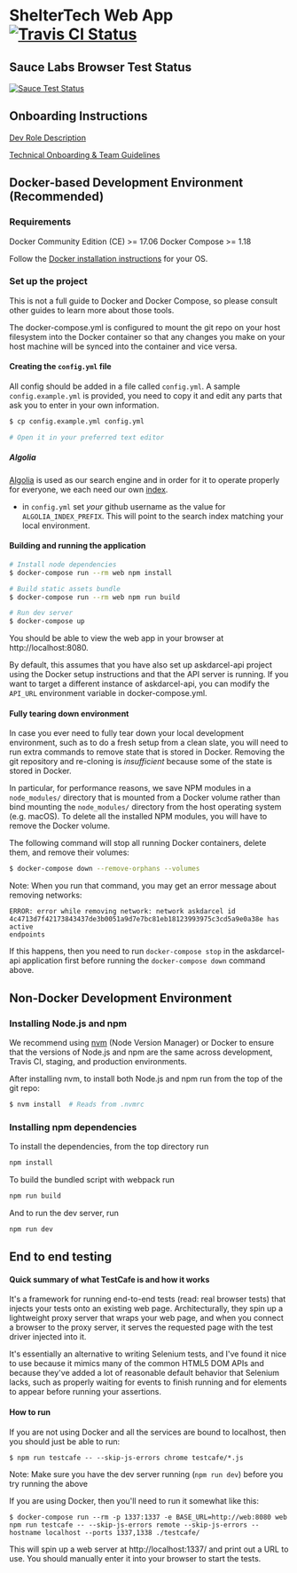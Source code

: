 # ShelterTech Web App [![Travis CI Status](https://travis-ci.org/ShelterTechSF/askdarcel-web.svg?branch=master)](https://travis-ci.org/ShelterTechSF/askdarcel-web)

## Sauce Labs Browser Test Status
[![Sauce Test Status](https://saucelabs.com/browser-matrix/askdarcel-web-master.svg)](https://saucelabs.com/u/askdarcel-web-master)


## Onboarding Instructions

[Dev Role Description](https://www.notion.so/sheltertech/Developer-Engineer-Role-Description-ShelterTech-AskDarcel-SFServiceGuide-Tech-Team-7fd992a20f864698a43e3882a66338bb)

[Technical Onboarding & Team Guidelines](https://www.notion.so/sheltertech/Technical-Onboarding-and-Team-Guidelines-a06d5543495248bfb6f17e233330249e)


## Docker-based Development Environment (Recommended)

### Requirements

Docker Community Edition (CE) >= 17.06
Docker Compose >= 1.18

Follow the [Docker installation instructions](https://www.docker.com/community-edition#/download) for your OS.


### Set up the project

This is not a full guide to Docker and Docker Compose, so please consult other
guides to learn more about those tools.

The docker-compose.yml is configured to mount the git repo on your host
filesystem into the Docker container so that any changes you make on your host
machine will be synced into the container and vice versa.

#### Creating the `config.yml` file

All config should be added in a file called `config.yml`. A sample `config.example.yml` is provided, you need to copy it and edit any parts that ask you to enter in your own information.

```sh
$ cp config.example.yml config.yml

# Open it in your preferred text editor
```


##### Algolia
[Algolia](https://www.algolia.com/doc/guides/getting-started/what-is-algolia/) is used as our search engine and in order for it to operate properly for everyone, we each need our own [index](https://www.algolia.com/doc/guides/indexing/indexing-overview/).

- in `config.yml` set _your_ github username as the value for `ALGOLIA_INDEX_PREFIX`. This will point to the search index matching your local environment.


#### Building and running the application

```sh
# Install node dependencies
$ docker-compose run --rm web npm install

# Build static assets bundle
$ docker-compose run --rm web npm run build

# Run dev server
$ docker-compose up
```

You should be able to view the web app in your browser at http://localhost:8080.

By default, this assumes that you have also set up askdarcel-api project using
the Docker setup instructions and that the API server is running. If you want to
target a different instance of askdarcel-api, you can modify the `API_URL`
environment variable in docker-compose.yml.


#### Fully tearing down environment

In case you ever need to fully tear down your local development environment,
such as to do a fresh setup from a clean slate, you will need to run extra
commands to remove state that is stored in Docker. Removing the git repository
and re-cloning is _insufficient_ because some of the state is stored in Docker.

In particular, for performance reasons, we save NPM modules in a `node_modules/`
directory that is mounted from a Docker volume rather than bind mounting the
`node_modules/` directory from the host operating system (e.g. macOS). To delete
all the installed NPM modules, you will have to remove the Docker volume.

The following command will stop all running Docker containers, delete them, and
remove their volumes:

```sh
$ docker-compose down --remove-orphans --volumes
```

Note: When you run that command, you may get an error message about removing
networks:

```
ERROR: error while removing network: network askdarcel id
4c4713d7f42173843437de3b0051a9d7e7bc81eb18123993975c3cd5a9e0a38e has active
endpoints
```

If this happens, then you need to run `docker-compose stop` in the askdarcel-api
application first before running the `docker-compose down` command above.

## Non-Docker Development Environment

### Installing Node.js and npm
We recommend using [nvm](https://github.com/creationix/nvm) (Node Version
Manager) or Docker to ensure that the versions of Node.js and npm are the same
across development, Travis CI, staging, and production environments.

After installing nvm, to install both Node.js and npm run from the top of the
git repo:

```sh
$ nvm install  # Reads from .nvmrc
```


### Installing npm dependencies
To install the dependencies, from the top directory run
```sh
npm install
```
To build the bundled script with webpack run
```sh
npm run build
```
And to run the dev server, run
```sh
npm run dev
```


## End to end testing

#### Quick summary of what TestCafe is and how it works

It's a framework for running end-to-end tests (read: real browser tests) that injects your tests onto an existing web page. Architecturally, they spin up a lightweight proxy server that wraps your web page, and when you connect a browser to the proxy server, it serves the requested page with the test driver injected into it.

It's essentially an alternative to writing Selenium tests, and I've found it nice to use because it mimics many of the common HTML5 DOM APIs and because they've added a lot of reasonable default behavior that Selenium lacks, such as properly waiting for events to finish running and for elements to appear before running your assertions.


#### How to run

If you are not using Docker and all the services are bound to localhost, then you should just be able to run:
```
$ npm run testcafe -- --skip-js-errors chrome testcafe/*.js
```

Note: Make sure you have the dev server running (`npm run dev`) before you try running the above

If you are using Docker, then you'll need to run it somewhat like this:

```
$ docker-compose run --rm -p 1337:1337 -e BASE_URL=http://web:8080 web npm run testcafe -- --skip-js-errors remote --skip-js-errors --hostname localhost --ports 1337,1338 ./testcafe/
```
This will spin up a web server at http://localhost:1337/ and print out a URL to use. You should manually enter it into your browser to start the tests.
